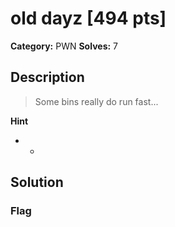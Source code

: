 # old dayz [494 pts]

**Category:** PWN
**Solves:** 7

## Description
>Some bins really do run fast...

**Hint**
* -

## Solution

### Flag

